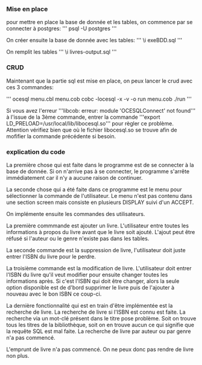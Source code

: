 ### Mise en place

pour mettre en place la base de donnée et les tables, on commence par se connecter à postgres:
'''
psql -U postgres
'''

On créer ensuite la base de donnée avec les tables:
'''
\i exeBDD.sql
'''

On remplit les tables
'''
\i livres-output.sql
'''

### CRUD

Maintenant que la partie sql est mise en place, on peux lancer le crud avec ces 3 commandes:

'''
ocesql menu.cbl menu.cob
cobc -locesql -x -v -o run menu.cob
./run 
'''

Si vous avez l'erreur '''libcob: erreur: module 'OCESQLConnect' not found''' à l'issue de la 3ème 
commande, entrer la commande '''export LD_PRELOAD=/usr/local/lib/libocesql.so''' pour règler ce problème. Attention vérifiez bien que où le fichier libocesql.so se trouve afin de mofifier la commande précédente si besoin.


### explication du code

La première chose qui est faite dans le programme est de se connecter à la base de donnée.
Si on n'arrive pas à se connecter, le programme s'arrête immédiatement car il n'y a aucune raison 
de continuer.

La seconde chose qui a été faite dans ce programme est le menu pour sélectionner la commande de
l'utilisateur. Le menu n'est pas contenu dans une section screen mais consiste en plusieurs 
DISPLAY suivi d'un ACCEPT.

On implémente ensuite les commandes des utilisateurs.

La première commmande est ajouter un livre. L'utilisateur entre toutes les informations à propos 
du livre avant que le livre soit ajouté. L'ajout peut être réfusé si l'auteur ou le genre 
n'existe pas dans les tables. 

La seconde commande est la suppression de livre, l'utilisateur doit juste entrer l'ISBN du livre pour le perdre.

La troisième commande est la modification de livre. L'utilisateur doit entrer l'ISBN du livre 
qu'il veut modifier pour ensuite changer toutes les informations après. 
Si c'est l'ISBN qui doit être changer, alors la seule option disponible est de d'bord supprimer 
le livre puis de l'ajouter à nouveau avec le bon ISBN ce coup-ci.

La dernière fonctionnalité qui est en train d'être implémentée est la recherche de livre.
La recherche de livre si l'ISBN est connu est faite.
La recherche via un mot-clé présent dans le titre pose problème.
Soit on trouve tous les titres de la bibliothèque, soit on en trouve aucun ce qui signifie 
que la requête SQL est mal faite.
La recherche de livre par auteur ou par genre n'a pas commencé.

L'emprunt de livre n'a pas commencé. On ne peux donc pas rendre de livre non plus.